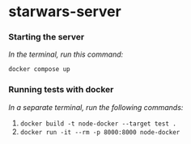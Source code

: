 # starwars-server

### Starting the server

_In the terminal, run this command:_

`docker compose up`

### Running tests with docker

_In a separate terminal, run the following commands:_

1. `docker build -t node-docker --target test .`
   <br />
2. `docker run -it --rm -p 8000:8000 node-docker`
